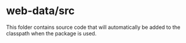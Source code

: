 # web-data/src

This folder contains source code that will automatically be added to the classpath when
the package is used.
